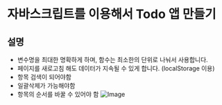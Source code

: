 # 자바스크립트를 이용해서 Todo 앱 만들기

## 설명

- 변수명을 최대한 명확하게 하며, 함수는 최소한의 단위로 나눠서 사용합니다.
- 페이지를 새로고침 해도 데이터가 지속될 수 있게 합니다. (localStorage 이용)
- 항목 검색이 되어야함
- 일괄삭제가 가능해야함
- 항목의 순서를 바꿀 수 있어야 함
  ![Image](https://github.com/user-attachments/assets/29b3bd6e-2c04-4699-a589-4235fa391fc5)
